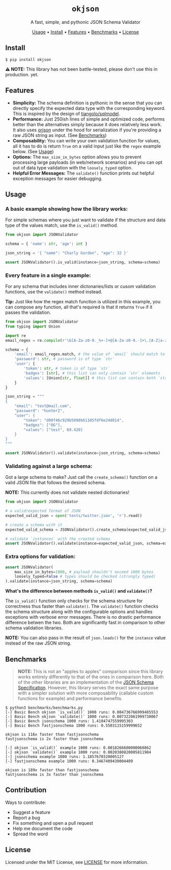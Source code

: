<div align="center">
    <h1><code>okjson</code></h1>
    <p>A fast, simple, and pythonic JSON Schema Validator</p>
    <a href="#usage">Usage</a> • <a href="#install">Install</a> • <a href="#features">Features</a> • <a href="#benchmarks">Benchmarks</a> • <a href="#license">License</a>
</div>

## Install

```
$ pip install okjson
```

**⚠️ NOTE:** This library has not been battle-tested, please don't use this in production. yet.

## Features

- **Simplicity:** The schema definition is pythonic in the sense that you can directly specify the expected data type with the corresponding keyword. This is inspired by the design of [tiangolo/sqlmodel](https://github.com/tiangolo/sqlmodel).
- **Performance:** Just 250ish lines of simple and optimized code, performs better than the alternatives simply because it does relatively less work. It also uses [orjson](https://github.com/ijl/orjson) under the hood for serialization if you're providing a raw JSON string as input.  (See [Benchmarks](#benchmarks))
- **Composability:** You can write your own validation function for values, all it has to do is return `True` on a valid input just like the `regex` example below. (See [Usage](https://github.com/mufeedvh/okjson_bak#every-feature-in-a-single-example))
- **Options:** The `max_size_in_bytes` option allows you to prevent processing large payloads (in web/network scenarios) and you can opt out of data type validation with the `loosely_typed` option.
- **Helpful Error Messages:** The `validate()` function prints out helpful exception messages for easier debugging.

## Usage

### A basic example showing how the library works:

For simple schemas where you just want to validate if the structure and data type of the values match, use the `is_valid()` method.

```py
from okjson import JSONValidator

schema = { 'name': str, 'age': int }

json_string = '{ "name": "Charly Gordon", "age": 32 }'

assert JSONValidator().is_valid(instance=json_string, schema=schema)
```

### Every feature in a single example:

For any schema that includes inner dictonaries/lists or cusom validation functions, use the `validate()` method instead.

**Tip:** Just like how the regex match function is utilized in this example, you can compose any function, all that's required is that it returns `True` if it passes the validation.

```py
from okjson import JSONValidator
from typing import Union

import re
email_regex = re.compile(r'\b[A-Za-z0-9._%+-]+@[A-Za-z0-9.-]+\.[A-Z|a-z]{2,}\b')

schema = {
    'email': email_regex.match, # the value of `email` should match to the compiled email regex above
    'password': str, # password is of type `str`
    'user': {
        'token': str, # token is of type `str`
        'badges': [str], # this list can only contain `str` elements
        'values': [Union[str, float]] # this list can contain both `str` and `float` elements
    }
}

json_string = """
{
    "email": "test@mail.com",
    "password": "hunter2",
    "user": {
        "token": "d08f46c929b5098b61105fdf6e24d014",
        "badges": ["OG"],
        "values": ["test", 69.420]
    }
}
"""

assert JSONValidator().validate(instance=json_string, schema=schema)
```

### Validating against a large schema:

Got a large schema to make? Just call the `create_schema()` function on a valid JSON file that follows the desired schema.

**NOTE:** This currently does not validate nested dictionaries!

```py
from okjson import JSONValidator

# a valid/expected format of JSON
expected_valid_json = open('tests/twitter.json', 'r').read()

# create a schema with it
expected_valid_schema = JSONValidator().create_schema(expected_valid_json)

# validate `instances` with the created schema
assert JSONValidator().validate(instance=expected_valid_json, schema=expected_valid_schema)
```

### Extra options for validation:

```py
assert JSONValidator(
    max_size_in_bytes=1000, # payload shouldn't exceed 1000 bytes
    loosely_typed=False # types should be checked (strongly typed)
).validate(instance=json_string, schema=schema)
```

**What's the difference between methods `is_valid()` and `validate()`?**

The `is_valid()` function only checks for the schema structure for correctness thus faster than `validate()`. The `validate()` function checks the schema structure along with the configurable options and handles exceptions with verbose error messages. There is no drastic performance difference betwen the two. Both are significantly fast in comparison to other schema validation libraries.

**NOTE:** You can also pass in the result of `json.loads()` for the `instance` value instead of the raw JSON string.

## Benchmarks

> **NOTE:** This is not an "apples to apples" comparison since this library works entirely differently to that of the ones in comparison here. Both of the other libraries are an implementation of the [JSON Schema Specification](https://json-schema.org/). However, this library serves the exact same purpose with a simpler solution with more composability (callable custom functions for example) and performance benefits.

```
$ python3 benchmarks/benchmarks.py
[-] Basic Bench okjson `is_valid()` 1000 runs: 0.004736766999485553
[-] Basic Bench okjson `validate()` 1000 runs: 0.007322061999730067
[-] Basic Bench jsonschema 1000 runs: 1.4104747559995303
[-] Basic Bench fastjsonschema 1000 runs: 0.5503115159999652

okjson is 116x faster than fastjsonschema
fastjsonschema is 2x faster than jsonschema

[-] okjson `is_valid()` example 1000 runs: 0.0018266600000060862
[-] okjson `validate()` example 1000 runs: 0.0020380820005811984
[-] jsonschema example 1000 runs: 1.1857670320005127
[-] fastjsonschema example 1000 runs: 0.3467409430004409

okjson is 189x faster than fastjsonschema
fastjsonschema is 3x faster than jsonschema
```

## Contribution

Ways to contribute:

- Suggest a feature
- Report a bug
- Fix something and open a pull request
- Help me document the code
- Spread the word

## License

Licensed under the MIT License, see <a href="https://github.com/mufeedvh/okjson/blob/master/LICENSE">LICENSE</a> for more information.